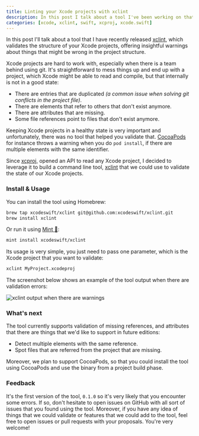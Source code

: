 ```yaml
---
title: Linting your Xcode projects with xclint
description: In this post I talk about a tool I've been working on that allows you to check the state of your Xcode projects, finding missing references and duplicated files.
categories: [xcode, xclint, swift, xcproj, xcode.swift]
---
```


In this post I'll talk about a tool that I have recently released [xclint](https://github.com/xcodeswift/xclint), which validates the structure of your Xcode projects, offering insightful warnings about things that might be wrong in the project structure.

Xcode projects are hard to work with, especially when there is a team behind using git. It's straightforward to mess things up and end up with a project, which Xcode might be able to read and compile, but that internally is not in a good state:

- There are entries that are duplicated _(a common issue when solving git conflicts in the project file)_.
- There are elements that refer to others that don't exist anymore.
- There are attributes that are missing.
- Some file references point to files that don't exist anymore.

Keeping Xcode projects in a healthy state is very important and unfortunately, there was no tool that helped you validate that. [CocoaPods](https://cocoapods.org) for instance throws a warning when you do `pod install`, if there are multiple elements with the same identifier.

Since [xcproj](https://github.com/xcodeswift/xcproj), opened an API to read any Xcode project, I decided to leverage it to build a command line tool, [xclint](https://github.com/xcodeswift/xclint) that we could use to validate the state of our Xcode projects.

### Install & Usage

You can install the tool using Homebrew:

```bash
brew tap xcodeswift/xclint git@github.com:xcodeswift/xclint.git
brew install xclint
```

Or run it using [Mint 🌱](https://github.com/yonaskolb/mint):

```bash
mint install xcodeswift/xclint
```

Its usage is very simple, you just need to pass one parameter, which is the Xcode project that you want to validate:

```bash
xclint MyProject.xcodeproj
```

The screenshot below shows an example of the tool output when there are validation errors:

![xclint output when there are warnings](/images/posts/xclint.png)

### What's next

The tool currently supports validation of missing references, and attributes that there are things that we'd like to support in future editions:

- Detect multiple elements with the same reference.
- Spot files that are referred from the project that are missing.

Moreover, we plan to support CocoaPods, so that you could install the tool using CocoaPods and use the binary from a project build phase.

### Feedback

It's the first version of the tool, `0.1.0` so it's very likely that you encounter some errors. If so, don't hesitate to open issues on GitHub with all sort of issues that you found using the tool. Moreover, if you have any idea of things that we could validate or features that we could add to the tool, feel free to open issues or pull requests with your proposals. You're very welcome!
